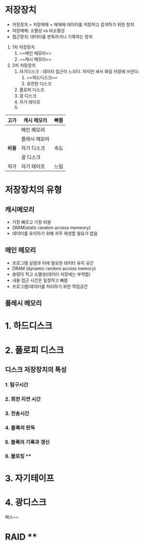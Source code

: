 # 저장장치
- 저장장치 = 저장매체 + 매체에 데이터를 저장하고 검색하기 위한 장치
- 저장매체: 소멸성 vs 비소멸성
- 접근장치: 데이터를 판독하거나 기록하는 장치

1. 1차 저장장치
	1. ==메인 메모리==
	2. ==캐시 메모리==
2. 2차 저장장치
	1. 자기디스크 : 데이터 접근이 느리다. 하지만 싸서 화일 저장에 쓰인다.
		1. ==하드디스크==
		2. 유연한 디스크
	2. 플로피 디스크
	3. 광 디스크
	4. 자기 테이프
	5. 
  


| 고가  <br> | 캐시 메모리  | 빠름  |
| -------- | ------- | --- |
|          | 메인 메모리  |     |
|          | 플래시 메모리 |     |
| **비용**   | 자기 디스크  | 속도  |
|          | 광 디스크   |     |
| 저가       | 자기 테이프  | 느림  |
# 저장장치의 유형

## 캐시메모리
- 가장 빠르고 가장 비쌈
- SRAM(static random access memeory)
- 데이터를 유지하기 위해 자주 재생할 필요가 없음

## 메인 메모리
- 프로그램 실행과 이에 필요한 데이터 유지 공간
- DRAM (dynamic random access memory)
- 용량이 적고 소멸성(데이터 저장에는 부적합)
- 내용 접근 시간은 일정하고 빠름
- 프로그램/데이터를 처리하기 위한 작업공간

## 플레시 메모리







# 1. 하드디스크

# 2. 플로피 디스크



##  디스크 저장장치의 특성

###  1. 탐구시간
### 2. 회전 지연 시간
### 3. 전송시간
### 4. 블록의 판독
### 5. 블록의 기록과 갱신

### 6. 블로킹 ** 



# 3. 자기테이프



# 4. 광디스크
패스~~

# RAID **
